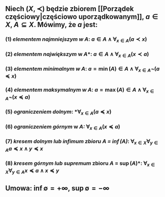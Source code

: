 ## Niech $(X, \prec)$ będzie zbiorem [[Porządek częściowy|częściowo uporządkowanym]], $a\in X$, $A\subseteq X$. Mówimy, że $a$ jest:
### (1) *elementem najmniejszym w $A$*: $a\in A\wedge\forall_{x\in A}(a \prec x)$
### (2) *elementem największym* w $A$*: $a\in A\wedge\forall_{x\in A}(x \prec a)$
### (3) *elementem minimalnym w $A$*: $a=\min(A)\in A\wedge\forall_{x\in A}\neg(a \preceq x)$
### (4) *elementem maksymalnym w $A$*: $a=\max(A)\in A\wedge\forall_{x\in A}\neg(x \preceq a)$
### (5) *ograniczeniem dolnym*: *$\forall_{x\in A}(a \preceq x)$
### (6) *ograniczeniem górnym* w $A$*:* $\forall_{x\in A}(x \preceq a)$
### (7) *kresem dolnym lub infimum zbioru $A$ = $\inf(A)$*: $\forall_{x\in{X}}\forall_{y\in A} a\preceq x \wedge y \preceq x$
### (8) *kresem górnym lub supremum* zbioru $A$ = $\sup(A)$*: $\forall_{x\in{X}}\forall_{y\in A} x\preceq a \wedge x \preceq y$

## **Umowa**: $\inf\emptyset=+\infty$, $\sup\emptyset=-\infty$ 
